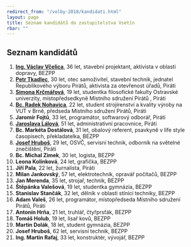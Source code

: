 ```yaml
---
redirect_from: "/volby-2018/kandidati.html"
layout: page
title: Seznam kandidátů do zastupitelstva Vsetín
rbar: ""
---
```


## Seznam kandidátů

1. [**Ing. Václav Včelica**](/lide/vaclav-vcelica), 36 let, stavební projektant, aktivista v oblasti dopravy, BEZPP
2. [**Petr Tkadlec**](/lide/petr-tkadlec), 30 let, otec samoživitel, stavební technik, jednatel Republikového výboru Pirátů, aktivista za otevřenost úřadů, Piráti
3. [**Simona Krčmářová**](/lide/simona-krcmarova), 19 let, studentka filosofické fakulty Ostravské univerzity, místopředsedkyně Místního sdružení Pirátů , Piráti
4. [**Bc. Radek Nohavica**](/lide/radek-nohavica), 22 let, student strojírenství a kvality výroby na VUT v Brně, předseda Místního sdružení Pirátů, Piráti
5. **Jaromír Fojtů**, 33 let, programátor, softwarový odborář, Piráti
6. [**Jaroslava Lálová**](/lide/jaroslava-lalova), 51 let, administrativní pracovnice, Piráti
7. **Bc. Markéta Dostálová**, 31 let, obalový referent, psavkyně v life style časopisech, překladatelka, BEZPP
8. [**Josef Hruboš**](/lide/josef-hrubos), 29 let, OSVČ, servisní technik, odborník na světelné znečištění, Piráti
9. **Bc. Michal Zimek**, 30 let, logista, BEZPP
10. **Leona Kolínková**, 24 let, grafička, BEZPP
11. **Jiří Pala**, 22 let, žurnalista, Piráti
12. **Milan Jankovský**, 57 let, elektrotechnik, opravář počítačů, BEZPP
13. **Jan Merenda**, 35 let, strojař, technik, BEZPP
14. **Štěpánka Valešová**, 19 let, studentka gymnázia, BEZPP
15. **Stanislav Stančák**, 32 let, dělník v oblasti stínící techniky, BEZPP
16. **Adam Valeš**, 26 let, programátor, místopředseda Místního sdružení Pirátů, Piráti
17. **Antonín Hrňa**, 21 let, truhlář, čtyřprsťák, BEZPP
18. **Tomáš Holub**, 19 let, lisař kovů, BEZPP
19. **Martin Dolák**, 18 let, student gymnázia, BEZPP
20. **Josef Hruboš**, 62 let, servisní technik, BEZPP
21. **Ing. Martin Rafaj**, 33 let, konstruktér, vývojář, BEZPP
